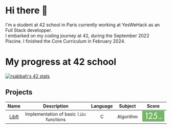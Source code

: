 # Hi there 👋

I'm a student at 42 school in Paris currently working at YesWeHack as an Full Stack developper.<br>
I embarked on my coding journey at 42, during the September 2022 Piscine. I finished the Core Curriculum in February 2024.
# My progress at 42 school
[![rsabbah's 42 stats](https://badge.mediaplus.ma/greenbinary/rsabbah)](https://github.com/oakoudad/badge42)

## Projects
| Name | Description | Language | Subject | Score |
| :----: | :---------: | :------: | :-----: | :---: |
| <a href="subjects/libft.subject.pdf">Libft | Implementation of basic `libc` functions | C | Algorithm | <img src="images/grade-125.png" alt="Libft Score" width="90"> |
<!--
**haoov/haoov** is a ✨ _special_ ✨ repository because its `README.md` (this file) appears on your GitHub profile.

Here are some ideas to get you started:

- 🔭 I’m currently working on ...
- 🌱 I’m currently learning ...
- 👯 I’m looking to collaborate on ...
- 🤔 I’m looking for help with ...
- 💬 Ask me about ...
- 📫 How to reach me: ...
- 😄 Pronouns: ...
- ⚡ Fun fact: ...
-->
